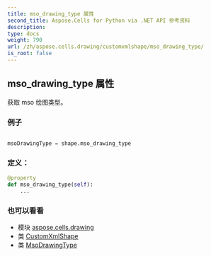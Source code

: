 ```yaml
---
title: mso_drawing_type 属性
second_title: Aspose.Cells for Python via .NET API 参考资料
description:
type: docs
weight: 790
url: /zh/aspose.cells.drawing/customxmlshape/mso_drawing_type/
is_root: false
---
```

## mso_drawing_type 属性

获取 mso 绘图类型。

### 例子

```python

msoDrawingType = shape.mso_drawing_type

```
### 定义：
```python
@property
def mso_drawing_type(self):
    ...
```

### 也可以看看
* 模块 [aspose.cells.drawing](../../)
* 类 [CustomXmlShape](/cells/python-net/zh/aspose.cells.drawing/customxmlshape)
* 类 [MsoDrawingType](/cells/python-net/zh/aspose.cells.drawing/msodrawingtype)
